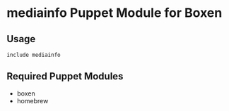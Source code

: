 # mediainfo Puppet Module for Boxen

## Usage

```puppet
include mediainfo
```

## Required Puppet Modules

* boxen
* homebrew
